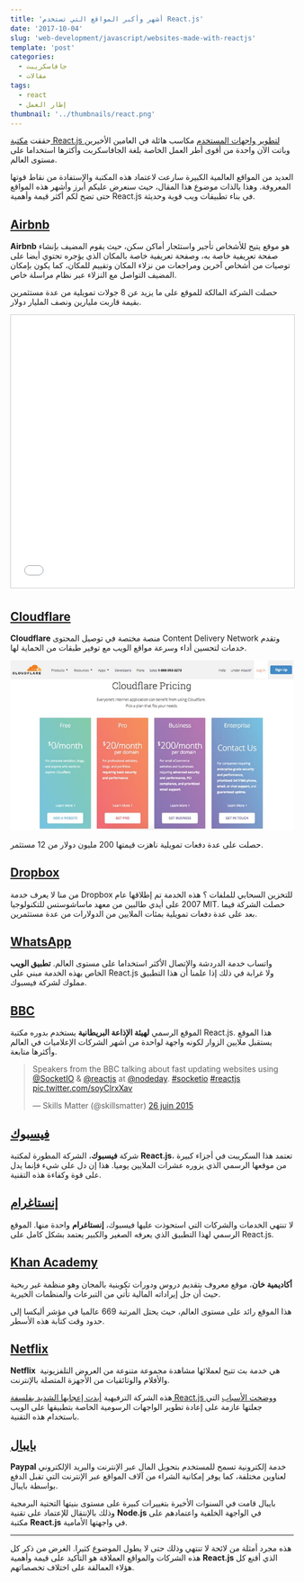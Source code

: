 ```yaml
---
title: 'أشهر وأكبر المواقع التي تستخدم React.js'
date: '2017-10-04'
slug: 'web-development/javascript/websites-made-with-reactjs'
template: 'post'
categories:
  - جافاسكريبت
  - مقالات
tags:
  - react
  - إطار العمل
thumbnail: '../thumbnails/react.png'
---
```


حققت [مكتبة React.js لتطوير واجهات المستخدم](https://www.tutomena.com/web-development/javascript/react-javascript-library/) مكاسب هائلة في العامين الأخيرين وباتت الآن واحدة من أقوى أطر العمل الخاصة بلغة الجافاسكربت وأكثرها استخداما على مستوى العالم.

العديد من المواقع العالمية الكبيرة سارعت لاعتماد هذه المكتبة والإستفادة من نقاط قوتها المعروفة. وهذا بالذات موضوع هذا المقال، حيث سنعرض عليكم أبرز وأشهر هذه المواقع حتى تضح لكم أكثر قيمة وأهمية React.js في بناء تطبيقات ويب قوية وحديثة.

## [Airbnb](https://www.airbnb.com/)

**Airbnb** هو موقع يتيح للأشخاص تأجير واستئجار أماكن سكن، حيث يقوم المضيف بإنشاء صفحة تعريفية خاصة به، وصفحة تعريفية خاصة بالمكان الذي يؤجره تحتوي أيضا على توصيات من أشخاص آخرين ومراجعات من نزلاء المكان وتقييم للمكان، كما يكون بإمكان المضيف التواصل مع النزلاء عبر نظام مراسلة خاص.

حصلت الشركة المالكة للموقع على ما يزيد عن 8 جولات تمويلية من عدة مستثمرين بقيمة قاربت مليارين ونصف المليار دولار.

<iframe width="100%" height="485" style="border: 1px solid #CCC; border-width: 1px; margin-bottom: 5px; max-width: 100%;" src="//www.slideshare.net/slideshow/embed_code/key/m9335Og39Y9gBM" frameborder="0" marginwidth="0" marginheight="0" scrolling="no" allowfullscreen="allowfullscreen"></iframe>

## [Cloudflare](https://www.cloudflare.com/)

**Cloudflare** منصة مختصة في توصيل المحتوى Content Delivery Network وتقدم خدمات لتحسين أداء وسرعة مواقع الويب مع توفير طبقات من الحماية لها.

[![Cloudflare website](../images/cloudflare.jpg)](../images/cloudflare.jpg)

حصلت على عدة دفعات تمويلية ناهزت قيمتها 200 مليون دولار من 12 مستثمر.

## [Dropbox](https://www.dropbox.com/)

من منا لا يعرف خدمة Dropbox للتخزين السحابي للملفات ؟ هذه الخدمة تم إطلاقها عام 2007 على أيدي طالبين من معهد ماساشوستس للتكنولوجيا MIT. حصلت الشركة فيما بعد على عدة دفعات تمويلية بمئات الملايين من الدولارات من عدة مستثمرين.

## [WhatsApp](https://web.whatsapp.com/)

واتساب خدمة الدردشة والإتصال الأكثر استخداما على مستوى العالم. **تطبيق الويب** الخاص بهذه الخدمة مبني على React.js ولا غرابة في ذلك إذا علمنا أن هذا التطبيق مملوك لشركة فيسبوك.

## [BBC](http://www.bbc.com/)

الموقع الرسمي **لهيئة الإذاعة البريطانية** يستخدم بدوره مكتبة React.js. هذا الموقع يستقبل ملايين الزوار لكونه واجهة لواحدة من أشهر الشركات الإعلاميات في العالم وأكثرها متابعة.

<blockquote class="twitter-tweet" data-lang="fr"><p dir="ltr" lang="en">Speakers from the BBC talking about fast updating websites using <a href="https://twitter.com/SocketIO?ref_src=twsrc%5Etfw">@SocketIO</a> &amp; <a href="https://twitter.com/reactjs?ref_src=twsrc%5Etfw">@reactjs</a> at <a href="https://twitter.com/NodeDay?ref_src=twsrc%5Etfw">@nodeday</a>. <a href="https://twitter.com/hashtag/socketio?src=hash&amp;ref_src=twsrc%5Etfw">#socketio</a> <a href="https://twitter.com/hashtag/reactjs?src=hash&amp;ref_src=twsrc%5Etfw">#reactjs</a> <a href="http://t.co/soyClrxXav">pic.twitter.com/soyClrxXav</a></p>— Skills Matter (@skillsmatter) <a href="https://twitter.com/skillsmatter/status/614382545606733824?ref_src=twsrc%5Etfw">26 juin 2015</a></blockquote>
<script async src="//platform.twitter.com/widgets.js" charset="utf-8"></script>

## [فيسبوك](https://www.facebook.com)

شركة **فيسبوك**، الشركة المطورة لمكتبة **React.js**، تعتمد هذا السكريبت في أجزاء كبيرة من موقعها الرسمي الذي يزوره عشرات الملايين يوميا. هذا إن دل على شيء فإنما يدل على قوة وكفاءة هذه التقنية.

## [إنستاغرام](https://www.instagram.com/)

لا تنتهي الخدمات والشركات التي استحوذت عليها فيسبوك، **إنستاغرام** واحدة منها. الموقع الرسمي لهذا التطبيق الذي يعرفه الصغير والكبير يعتمد بشكل كامل على React.js.

## [Khan Academy](https://www.khanacademy.org/)

**أكاديمية خان**، موقع معروف بتقديم دروس ودورات تكوينية بالمجان وهو منظمة غير ربحية حيث أن جل إيراداته المالية تأتي من التبرعات والمنظمات الخيرية.

هذا الموقع رائد على مستوى العالم، حيث يحتل المرتبة 669 عالميا في مؤشر أليكسا إلى حدود وقت كتابة هذه الأسطر.

## [Netflix](https://www.netflix.com/)

**Netflix**  هي خدمة بث تتيح لعملائها مشاهدة مجموعة متنوعة من العروض التلفزيونية والأفلام والوثائقيات من الأجهزة المتصلة بالإنترنت.

هذه الشركة الترفيهية [أبدت إعجابها الشديد بفلسفة React.js ووضحت الأسباب](https://medium.com/netflix-techblog/netflix-likes-react-509675426db) التي جعلتها عازمة على إعادة تطوير الواجهات الرسومية الخاصة بتطبيقها على الويب باستخدام هذه التقنية.

## [بايبال](https://www.paypal.com/)

**Paypal** خدمة إلكترونية تسمح للمستخدم بتحويل المال عبر الإنترنت والبريد الإلكتروني لعناوين مختلفة، كما يوفر إمكانية الشراء من آلاف المواقع عبر الإنترنت التي تقبل الدفع بواسطة بايبال.

بايبال قامت في السنوات الأخيرة بتغييرات كبيرة على مستوى بنيتها التحتية البرمجية وذلك بالإنتقال للإعتماد على تقنية **Node.js** في الواجهة الخلفية واعتمادهم على مكتبة **React.js** في واجهتها الأمامية.

---

هذه مجرد أمثلة من لائحة لا تنتهي وذلك حتى لا يطول الموضوع كثيرا. الغرض من ذكر كل هذه الشركات والمواقع العملاقة هو التأكيد على قيمة وأهمية **React.js** الذي أقنع كل هؤلاء العمالقة على اختلاف تخصصاتهم.
